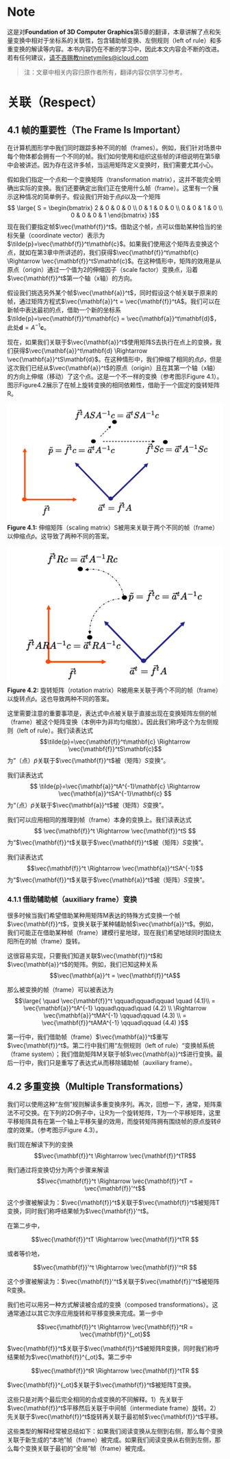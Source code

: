 # Note
这是对**Foundation of 3D Computer Graphics**第5章的翻译，本章讲解了点和矢量变换中相对于坐标系的关联性，包含辅助帧变换、左侧规则（left of rule）和多重变换的解读等内容。本书内容仍在不断的学习中，因此本文内容会不断的改进。若有任何建议，请不吝赐教ninetymiles@icloud.com 

> 注：文章中相关内容归原作者所有，翻译内容仅供学习参考。

# 关联（Respect）

## 4.1 帧的重要性（The Frame Is Important）
在计算机图形学中我们同时跟踪多种不同的帧（frames）。例如，我们针对场景中每个物体都会拥有一个不同的帧。我们如何使用和组织这些帧的详细说明在第5章中会被讲述。因为存在这许多帧，当运用矩阵定义变换时，我们需要尤其小心。

假如我们指定一个点和一个变换矩阵（transformation matrix），这并不能完全明确出实际的变换。我们还要确定出我们正在使用什么帧（frame）。这里有一个展示这种情况的简单例子。假设我们开始于点$\tilde{p}$以及一个矩阵
$$ \large{ S =  \begin{bmatrix}
2 & 0 & 0 & 0 \\ 0 & 1 & 0 & 0 \\ 0 & 0 & 1 & 0 \\  0 & 0 & 0 & 1
\end{bmatrix} }$$
现在我们要指定帧$\vec{\mathbf{f}}^t$。借助这个帧，点可以借助某种恰当的坐标矢量（coordinate vector）表示为$\tilde{p}=\vec{\mathbf{f}}^t\mathbf{c}$。如果我们使用这个矩阵去变换这个点，就如在第3章中所讲述的，我们获得$\vec{\mathbf{f}}^t\mathbf{c} \Rightarrow \vec{\mathbf{f}}^tS\mathbf{c}$。在这种情形中，矩阵的效用是从原点（origin）通过一个值为2的伸缩因子（scale factor）变换点，沿着$\vec{\mathbf{f}}^t$第一个轴（x轴）的方向。

假设我们挑选另外某个帧$\vec{\mathbf{a}}^t$，同时假设这个帧关联于原来的帧，通过矩阵方程式$\vec{\mathbf{a}}^t = \vec{\mathbf{f}}^tA$。我们可以在新帧中表达最初的点，借助一个新的坐标系$\tilde{p}=\vec{\mathbf{f}}^t\mathbf{c} = \vec{\mathbf{a}}^t\mathbf{d}$，此处$\mathbf{d}=A^{-1}\mathbf{c}$。

现在，如果我们关联于$\vec{\mathbf{a}}^t$使用矩阵S去执行在点上的变换，我们获得$\vec{\mathbf{a}}^t\mathbf{d} \Rightarrow \vec{\mathbf{a}}^tS\mathbf{d}$。在这种情形中，我们伸缩了相同的点$\tilde{p}$，但是这次我们已经从$\vec{\mathbf{a}}^t$的原点（origin）且在其第一个轴（x轴）的方向上伸缩（移动）了这个点。这是一个不一样的变换（参考图示$\text{Figure 4.1}$）。图示$\text{Figure4.2}$展示了在帧上旋转变换的相同依赖性，借助于一个固定的旋转矩阵R。

![Figure4.1](media/Figure4.1.png)
**Figure 4.1:** 伸缩矩阵（scaling matrix）S被用来关联于两个不同的帧（frame）以伸缩点$\tilde{p}$。这导致了两种不同的答案。


![Figure4.2](media/Figure4.2.png)
**Figure 4.2:** 旋转矩阵（rotation matrix）R被用来关联于两个不同的帧（frame）以旋转点$\tilde{p}$。这也导致两种不同的答案。


这里需要注意的重要事项是，表达式中点被关联于直接出现在变换矩阵左侧的帧（frame）被这个矩阵变换（本例中为非均匀缩放）。因此我们称呼这个为左侧规则（left of rule）。我们读表达式$$\tilde{p}=\vec{\mathbf{f}}^t\mathbf{c} \Rightarrow \vec{\mathbf{f}}^tS\mathbf{c}$$
为”（点）$\tilde{p}$关联于$\vec{\mathbf{f}}^t$被（矩阵）$S$变换“。

我们读表达式
$$ \tilde{p}=\vec{\mathbf{a}}^tA^{-1}\mathbf{c} \Rightarrow \vec{\mathbf{a}}^tSA^{-1}\mathbf{c} $$
为“（点）$\tilde{p}$关联于$\vec{\mathbf{a}}^t$被（矩阵）$S$变换”。

我们可以应用相同的推理到帧（frame）本身的变换上。我们读表达式
$$ \vec{\mathbf{f}}^t \Rightarrow \vec{\mathbf{f}}^tS $$
为“$\vec{\mathbf{f}}^t$关联于$\vec{\mathbf{f}}^t$被（矩阵）$S$变换”。

我们读表达式
$$\vec{\mathbf{f}}^t \Rightarrow \vec{\mathbf{a}}^tSA^{-1}$$
为“$\vec{\mathbf{f}}^t$关联于$\vec{\mathbf{a}}^t$被（矩阵）$S$变换”。

### 4.1.1 借助辅助帧（auxiliary frame）变换
很多时候当我们希望借助某种用矩阵M表达的特殊方式变换一个帧$\vec{\mathbf{f}}^t$，变换关联于某种辅助帧$\vec{\mathbf{a}}^t$。例如，我们可能正在借助某种帧（frame）建模行星地球，现在我们希望地球同时围绕太阳所在的帧（frame）旋转。

这很容易实现，只要我们知道关联$\vec{\mathbf{f}}^t$和$\vec{\mathbf{a}}^t$的矩阵。例如，我们已知这种关系
$$\vec{\mathbf{a}}^t = \vec{\mathbf{f}}^tA$$

那么被变换的帧（frame）可以被表达为
$$\large{
\quad \vec{\mathbf{f}}^t  \qquad\qquad\qquad \quad (4.1)\\ 
= \vec{\mathbf{a}}^tA^{-1} \qquad\qquad\quad (4.2) \\
\Rightarrow \vec{\mathbf{a}}^tMA^{-1} \qquad\qquad (4.3) \\
= \vec{\mathbf{f}}^tAMA^{-1} \qquad\qquad (4.4)
}$$

第一行中，我们借助帧（frame）$\vec{\mathbf{a}}^t$重写$\vec{\mathbf{f}}^t$。第二行中我们用“左侧规则（left of rule）“变换帧系统（frame system）；我们借助矩阵M关联于帧$\vec{\mathbf{a}}^t$进行变换。最后一行中，我们只是重写了表达式从而移除辅助帧（auxiliary frame）。

## 4.2 多重变换（Multiple Transformations）
我们可以使用这种“左侧”规则解读多重变换序列。再次，回想一下，通常，矩阵乘法不可交换。在下列的2D例子中，让R为一个旋转矩阵，T为一个平移矩阵，这里平移矩阵具有在第一个轴上平移矢量的效用，而旋转矩阵拥有围绕帧的原点旋转$\theta$度的效果。（参考图示$\text{Figure 4.3}$）。

我们现在解读下列的变换
$$\vec{\mathbf{f}}^t \Rightarrow \vec{\mathbf{f}}^tTR$$

我们通过将变换切分为两个步骤来解读
$$\vec{\mathbf{f}}^t \Rightarrow \vec{\mathbf{f}}^tT = \vec{\mathbf{f}}'^t$$

这个步骤被解读为：$\vec{\mathbf{f}}^t$关联于$\vec{\mathbf{f}}^t$被矩阵T变换，同时我们称呼结果帧为$\vec{\mathbf{f}}'^t$。

在第二步中，

$$\vec{\mathbf{f}}^tT \Rightarrow \vec{\mathbf{f}}^tTR $$

或者等价地，

$$\vec{\mathbf{f}}'^t \Rightarrow \vec{\mathbf{f}}'^tR $$

这个步骤被解读为：$\vec{\mathbf{f}}'^t$关联于$\vec{\mathbf{f}}'^t$被矩阵R变换。

我们也可以用另一种方式解读被合成的变换（composed transformations）。这通常通过以其它次序应用旋转和平移变换来完成。第一步中

$$\vec{\mathbf{f}}^t \Rightarrow \vec{\mathbf{f}}^tR = \vec{\mathbf{f}}^{_ot}$$

$\vec{\mathbf{f}}^t$关联于$\vec{\mathbf{f}}^t$被矩阵R变换，同时我们称呼结果帧为$\vec{\mathbf{f}}^{_ot}$。第二步中

$$\vec{\mathbf{f}}^tR \Rightarrow \vec{\mathbf{f}}^tTR $$

$\vec{\mathbf{f}}^{_ot}$关联于$\vec{\mathbf{f}}^t$被矩阵T变换。

这些只是对两个最后完全相同的合成变换的不同解释。1）先关联于$\vec{\mathbf{f}}^t$平移然后关联于中间帧（intermediate frame）旋转。2）先关联于$\vec{\mathbf{f}}^t$旋转再关联于最初帧$\vec{\mathbf{f}}^t$平移。

这些类型的解释经常被总结如下：如果我们阅读变换从左侧到右侧，那么每个变换关联于新生成的“本地”帧（frame）被完成。如果我们阅读变换从右侧到左侧，那么每个变换关联于最初的“全局”帧（frame）被完成。

